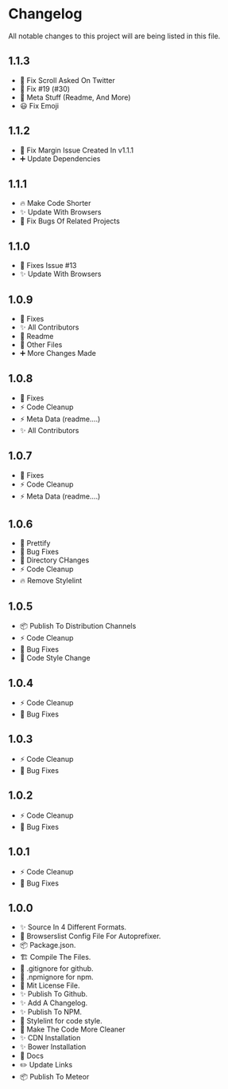 # Changelog

All notable changes to this project will are being listed in this file.

## 1.1.3

*   🌟 Fix Scroll Asked On Twitter
*   🐛 Fix #19 (#30)
*   📝 Meta Stuff (Readme, And More)
*   😃 Fix Emoji

## 1.1.2

*   🐛 Fix Margin Issue Created In v1.1.1
*   ➕ Update Dependencies

## 1.1.1

*   🔥 Make Code Shorter
*   ✨ Update With Browsers
*   🐛 Fix Bugs Of Related Projects

## 1.1.0

*   🐛 Fixes Issue #13
*   ✨ Update With Browsers

## 1.0.9

*   🐛 Fixes
*   ✨ All Contributors
*   📝 Readme
*   📄 Other Files
*   ➕ More Changes Made

## 1.0.8

*   🐛 Fixes
*   ⚡ Code Cleanup
*   ⚡ Meta Data (readme....)
*   ✨ All Contributors

## 1.0.7

*   🐛 Fixes
*   ⚡ Code Cleanup
*   ⚡ Meta Data (readme....)

## 1.0.6

*   🎨 Prettify
*   🐛 Bug Fixes
*   🚚 Directory CHanges
*   ⚡ Code Cleanup
*   🔥 Remove Stylelint

## 1.0.5

*   📦 Publish To Distribution Channels
*   ⚡ Code Cleanup
*   🐛 Bug Fixes
*   🎨 Code Style Change

## 1.0.4

*   ⚡ Code Cleanup
*   🐛 Bug Fixes

## 1.0.3

*   ⚡ Code Cleanup
*   🐛 Bug Fixes

## 1.0.2

*   ⚡ Code Cleanup
*   🐛 Bug Fixes

## 1.0.1

*   ⚡ Code Cleanup
*   🐛 Bug Fixes

## 1.0.0

*   ✨ Source In 4 Different Formats.
*   🔧 Browserslist Config File For Autoprefixer.
*   📦 Package.json.
*   🏗️ Compile The Files.
*   🙈 .gitignore for github.
*   🙈 .npmignore for npm.
*   📄 Mit License File.
*   ✨ Publish To Github.
*   ✨ Add A Changelog.
*   ✨ Publish To NPM.
*   🎨 Stylelint for code style.
*   🎨 Make The Code More Cleaner
*   ✨ CDN Installation
*   ✨ Bower Installation
*   📝 Docs
*   ✏️ Update Links
*   📦 Publish To Meteor
